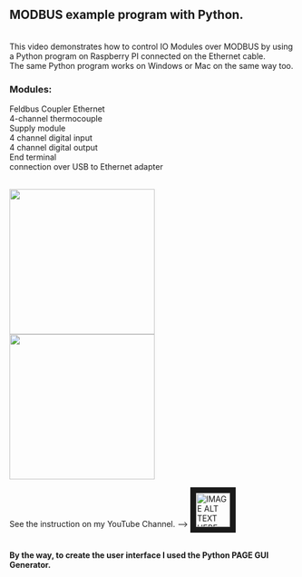 <h2>MODBUS example program with Python.</h2>
</br>
This video demonstrates how to control  IO Modules over MODBUS by using a Python program on Raspberry PI connected on the Ethernet cable.</br>
The same Python program works on Windows or Mac on the same way too.</br>
<h3>Modules:</h3>

Feldbus Coupler Ethernet</br>
4-channel thermocouple</br>
Supply module</br>
4 channel digital input</br>
4 channel digital output</br>
End terminal</br>
connection over USB to Ethernet adapter</br>
</br>

<img src="https://user-images.githubusercontent.com/36192933/52902026-3a8f2700-320b-11e9-8762-c1f66df4f1be.png" width="256">
</br>

<img src="https://user-images.githubusercontent.com/36192933/52901923-24349b80-320a-11e9-8038-cafc65cf509f.png" width="256">

See the instruction on my YouTube Channel. --> <a href="https://youtu.be/nusS6e4EBAY" target="_blank">
 <img src="https://user-images.githubusercontent.com/36192933/50377674-d0e70800-0621-11e9-9848-b41b02b2e1ac.png" alt="IMAGE ALT TEXT HERE" width="60" border="10" />
</a>
</br>
</br>

<b>By the way, to create the user interface I used the Python PAGE GUI Generator.</b>

